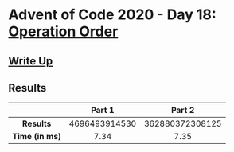 # Advent of Code 2020 - Day 18: [Operation Order](https://adventofcode.com/2020/day/18)

## [Write Up](https://codingap.github.io/advent-of-code/writeups/2020/day18)

## Results

|                  | **Part 1** | **Part 2** |
| :--------------: | :--------: | :--------: |
|   **Results**    | 4696493914530 | 362880372308125 |
| **Time (in ms)** | 7.34 | 7.35 |
